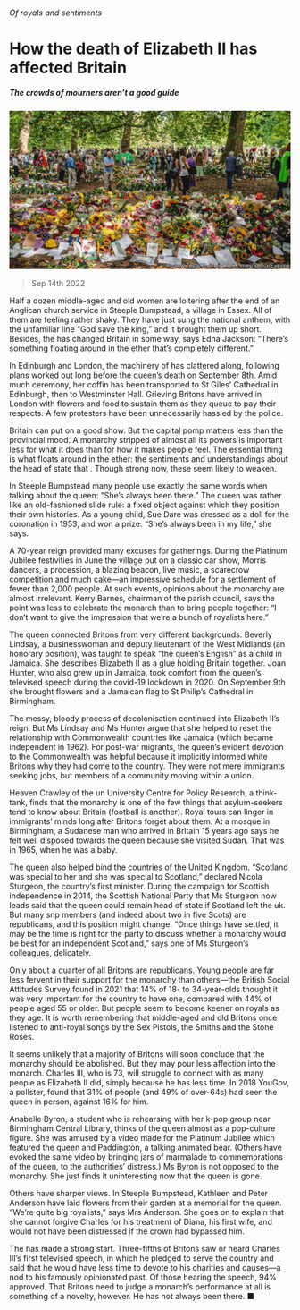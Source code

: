 ###### Of royals and sentiments

# How the death of Elizabeth II has affected Britain 

##### The crowds of mourners aren’t a good guide 

![image](images/20220917_BRP006.jpg) 

> Sep 14th 2022 

Half a dozen middle-aged and old women are loitering after the end of an Anglican church service in Steeple Bumpstead, a village in Essex. All of them are feeling rather shaky. They have just sung the national anthem, with the unfamiliar line “God save the king,” and it brought them up short. Besides, the  has changed Britain in some way, says Edna Jackson: “There’s something floating around in the ether that’s completely different.”

In Edinburgh and London, the machinery of  has clattered along, following plans worked out long before the queen’s death on September 8th. Amid much ceremony, her coffin has been transported to St Giles’ Cathedral in Edinburgh, then to Westminster Hall. Grieving Britons have arrived in London with flowers and food to sustain them as they queue to pay their respects. A few protesters have been unnecessarily hassled by the police. 

Britain can put on a good show. But the capital pomp matters less than the provincial mood. A monarchy stripped of almost all its powers is important less for what it does than for how it makes people feel. The essential thing is what floats around in the ether: the sentiments and understandings about the head of state that . Though strong now, these seem likely to weaken. 

In Steeple Bumpstead many people use exactly the same words when talking about the queen: “She’s always been there.” The queen was rather like an old-fashioned slide rule: a fixed object against which they position their own histories. As a young child, Sue Dare was dressed as a doll for the coronation in 1953, and won a prize. “She’s always been in my life,” she says. 

A 70-year reign provided many excuses for gatherings. During the Platinum Jubilee festivities in June the village put on a classic car show, Morris dancers, a procession, a blazing beacon, live music, a scarecrow competition and much cake—an impressive schedule for a settlement of fewer than 2,000 people. At such events, opinions about the monarchy are almost irrelevant. Kerry Barnes, chairman of the parish council, says the point was less to celebrate the monarch than to bring people together: “I don’t want to give the impression that we’re a bunch of royalists here.” 

The queen connected Britons from very different backgrounds. Beverly Lindsay, a businesswoman and deputy lieutenant of the West Midlands (an honorary position), was taught to speak “the queen’s English” as a child in Jamaica. She describes Elizabeth II as a glue holding Britain together. Joan Hunter, who also grew up in Jamaica, took comfort from the queen’s televised speech during the covid-19 lockdown in 2020. On September 9th she brought flowers and a Jamaican flag to St Philip’s Cathedral in Birmingham.

The messy, bloody process of decolonisation continued into Elizabeth II’s reign. But Ms Lindsay and Ms Hunter argue that she helped to reset the relationship with Commonwealth countries like Jamaica (which became independent in 1962). For post-war migrants, the queen’s evident devotion to the Commonwealth was helpful because it implicitly informed white Britons why they had come to the country. They were not mere immigrants seeking jobs, but members of a community moving within a union. 

Heaven Crawley of the un University Centre for Policy Research, a think-tank, finds that the monarchy is one of the few things that asylum-seekers tend to know about Britain (football is another). Royal tours can linger in immigrants’ minds long after Britons forget about them. At a mosque in Birmingham, a Sudanese man who arrived in Britain 15 years ago says he felt well disposed towards the queen because she visited Sudan. That was in 1965, when he was a baby. 

The queen also helped bind the countries of the United Kingdom. “Scotland was special to her and she was special to Scotland,” declared Nicola Sturgeon, the country’s first minister. During the campaign for Scottish independence in 2014, the Scottish National Party that Ms Sturgeon now leads said that the queen could remain head of state if Scotland left the uk. But many snp members (and indeed about two in five Scots) are republicans, and this position might change. “Once things have settled, it may be the time is right for the party to discuss whether a monarchy would be best for an independent Scotland,” says one of Ms Sturgeon’s colleagues, delicately. 

Only about a quarter of all Britons are republicans. Young people are far less fervent in their support for the monarchy than others—the British Social Attitudes Survey found in 2021 that 14% of 18- to 34-year-olds thought it was very important for the country to have one, compared with 44% of people aged 55 or older. But people seem to become keener on royals as they age. It is worth remembering that middle-aged and old Britons once listened to anti-royal songs by the Sex Pistols, the Smiths and the Stone Roses. 

It seems unlikely that a majority of Britons will soon conclude that the monarchy should be abolished. But they may pour less affection into the monarch. Charles III, who is 73, will struggle to connect with as many people as Elizabeth II did, simply because he has less time. In 2018 YouGov, a pollster, found that 31% of people (and 49% of over-64s) had seen the queen in person, against 16% for him. 

Anabelle Byron, a student who is rehearsing with her k-pop group near Birmingham Central Library, thinks of the queen almost as a pop-culture figure. She was amused by a video made for the Platinum Jubilee which featured the queen and Paddington, a talking animated bear. (Others have evoked the same video by bringing jars of marmalade to commemorations of the queen, to the authorities’ distress.) Ms Byron is not opposed to the monarchy. She just finds it uninteresting now that the queen is gone. 

Others have sharper views. In Steeple Bumpstead, Kathleen and Peter Anderson have laid flowers from their garden at a memorial for the queen. “We’re quite big royalists,” says Mrs Anderson. She goes on to explain that she cannot forgive Charles for his treatment of Diana, his first wife, and would not have been distressed if the crown had bypassed him. 

The  has made a strong start. Three-fifths of Britons saw or heard Charles III’s first televised speech, in which he pledged to serve the country and said that he would have less time to devote to his charities and causes—a nod to his famously opinionated past. Of those hearing the speech, 94% approved. That Britons need to judge a monarch’s performance at all is something of a novelty, however. He has not always been there. ■


